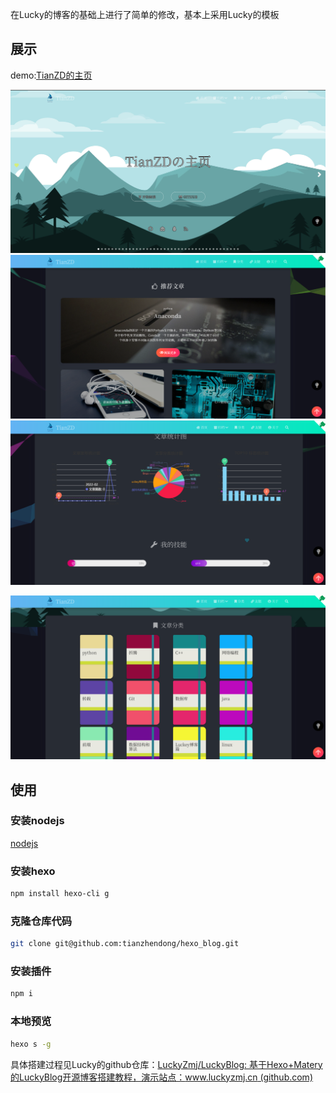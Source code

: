 在Lucky的博客的基础上进行了简单的修改，基本上采用Lucky的模板

## 展示
demo:[TianZD的主页](www.tianzd.cn)

![首页](./source/assets/readme/首页.png)
![推荐文章](./source/assets/readme/推荐文章.png)
![](./source/assets/readme/屏幕截图%202022-05-23%20090338.png)

![](./source/assets/readme/分类.png)

## 使用
### 安装nodejs
[nodejs](https://nodejs.org/)
### 安装hexo
```bash
npm install hexo-cli g
```

### 克隆仓库代码
```bash
git clone git@github.com:tianzhendong/hexo_blog.git
```
### 安装插件
```bash
npm i
```
### 本地预览
```bash
hexo s -g
```

具体搭建过程见Lucky的github仓库：[LuckyZmj/LuckyBlog: 基于Hexo+Matery的LuckyBlog开源博客搭建教程，演示站点：www.luckyzmj.cn (github.com)](https://github.com/LuckyZmj/LuckyBlog)
